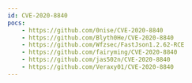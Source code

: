 ```yaml
---
id: CVE-2020-8840
pocs:
    - https://github.com/0nise/CVE-2020-8840
    - https://github.com/Blyth0He/CVE-2020-8840
    - https://github.com/Wfzsec/FastJson1.2.62-RCE
    - https://github.com/fairyming/CVE-2020-8840
    - https://github.com/jas502n/CVE-2020-8840
    - https://github.com/Veraxy01/CVE-2020-8840
---
```

